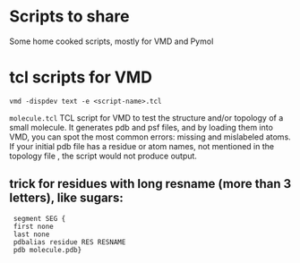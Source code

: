 # Scripts to share
Some home cooked scripts, mostly for VMD and Pymol

# tcl scripts for VMD
`vmd -dispdev text -e <script-name>.tcl`

`molecule.tcl` TCL script for VMD to test the structure and/or topology of a small molecule. It generates pdb and psf files, and by loading them into VMD, you can spot the most common errors: missing and mislabeled atoms. If your initial pdb file has a residue or atom names, not mentioned in the topology file , the script would not produce output.


## trick for residues with long resname (more than 3 letters), like sugars:
```
 segment SEG {
 first none
 last none
 pdbalias residue RES RESNAME
 pdb molecule.pdb} 	
```
